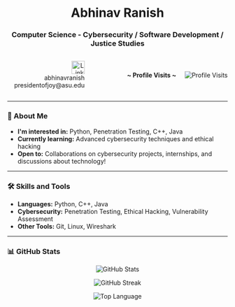 <h1 align="center">Abhinav Ranish</h1>
<h3 align="center">Computer Science - Cybersecurity  / Software Development / Justice Studies</h3>

<div style="display: flex; justify-content: space-between; align-items: center;">

  <p align="right">
    <a href="https://www.linkedin.com/in/abhinavranish/" target="_blank" style="text-decoration:none;">
      <img src="https://github.com/gauravghongde/social-icons/blob/master/SVG/White/LinkedIN_white.svg?raw=true" alt="LinkedIn" width="30" height="30">
    </a><br>abhinavranish<br>
    &nbsp;&nbsp;&nbsp;
    <a href="mailto:presidentofjoy@asu.edu" style="text-decoration:none; color:inherit;">presidentofjoy@asu.edu</a>
  </p>

  <p align="left">
    <b>~ Profile Visits ~</b> &nbsp;&nbsp;&nbsp;
    <img src="https://profile-counter.glitch.me/abhinav-ranish/count.svg" alt="Profile Visits">
  </p>

</div>

---

### 👀 About Me

- **I'm interested in:** Python, Penetration Testing, C++, Java
- **Currently learning:** Advanced cybersecurity techniques and ethical hacking
- **Open to:** Collaborations on cybersecurity projects, internships, and discussions about technology!

---

### 🛠️ Skills and Tools

- **Languages:** Python, C++, Java
- **Cybersecurity:** Penetration Testing, Ethical Hacking, Vulnerability Assessment
- **Other Tools:** Git, Linux, Wireshark

---

### 📊 GitHub Stats

<p align="center">
  <img src="https://githubreadme-teal.vercel.app/api?username=Abhinav-ranish&count_private=true&bg_color=30,e96443,904e95&title_color=fff&text_color=fff" alt="GitHub Stats">
</p>

<p align="center">
  <img src="https://github-readme-streak-stats.herokuapp.com/?user=abhinav-ranish&theme=dark" alt="GitHub Streak">
</p>
<p align="center">
  <img src="https://github-readme-stats.vercel.app/api/top-langs/?username=Abhinav-ranish&layout=compact&theme=radical&size_weight=0.1&count_weight=0.9" alt="Top Language">
</p>
<!---
    to exclude repos from the top languages just add &exclude_repo=Internship-Website
---

<h1 align="center">📫 How to Reach Me</h1>

<p align="center">
    <a href="https://www.linkedin.com/in/abhinavranish/" target="_blank" style="text-decoration:none;">
      <img src="https://github.com/gauravghongde/social-icons/blob/master/SVG/White/LinkedIN_white.svg?raw=true" alt="LinkedIn" width="30" height="30">
    </a>
    <br><a href="https://www.linkedin.com/in/abhinavranish/" target="_blank">abhinavranish</a>
</p>

---

<!---
Abhinav-ranish/Abhinav-ranish is a ✨ special ✨ repository because its `README.md` (this file) appears on your GitHub profile.
You can click the Preview link to take a look at your changes.
--->

